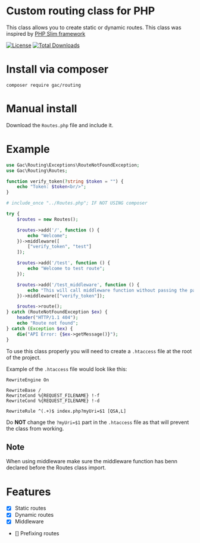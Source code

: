 # Custom routing class for PHP
This class allows you to create static or dynamic routes. This class was inspired by [PHP Slim framework](https://www.slimframework.com/)

[![License](https://poser.pugx.org/gac/routing/license)](//packagist.org/packages/gac/routing) [![Total Downloads](https://poser.pugx.org/gac/routing/downloads)](//packagist.org/packages/gac/routing)

# Install via composer

`
composer require gac/routing
`

# Manual install 
Download the `Routes.php` file and include it.

# Example

```php
use Gac\Routing\Exceptions\RouteNotFoundException;
use Gac\Routing\Routes;

function verify_token(?string $token = "") {
    echo "Token: $token<br/>";
}

# include_once "../Routes.php"; IF NOT USING composer

try {
    $routes = new Routes();

    $routes->add('/', function () {
        echo "Welcome";
    })->middleware([
        ["verify_token", "test"]
    ]);

    $routes->add('/test', function () {
        echo "Welcome to test route";
    });

    $routes->add('/test_middleware', function () {
        echo "This will call middleware function without passing the parameter";
    })->middleware(["verify_token"]);

    $routes->route();
} catch (RouteNotFoundException $ex) {
    header("HTTP/1.1 404");
    echo "Route not found";
} catch (Exception $ex) {
    die("API Error: {$ex->getMessage()}");
}
```


To use this class properly you will need to create a `.htaccess` file at the root of the project.

Example of the `.htaccess` file would look like this:

```
RewriteEngine On

RewriteBase /
RewriteCond %{REQUEST_FILENAME} !-f
RewriteCond %{REQUEST_FILENAME} !-d

RewriteRule ^(.+)$ index.php?myUri=$1 [QSA,L]
```

Do **NOT** change the `?myUri=$1` part in the `.htaccess` file as that will prevent the class from working.


## Note ##
When using middleware make sure the middleware function has benn declared before the Routes class import.  

# Features

* [x] Static routes
* [x] Dynamic routes
* [x] Middleware 
* [] Prefixing routes 
